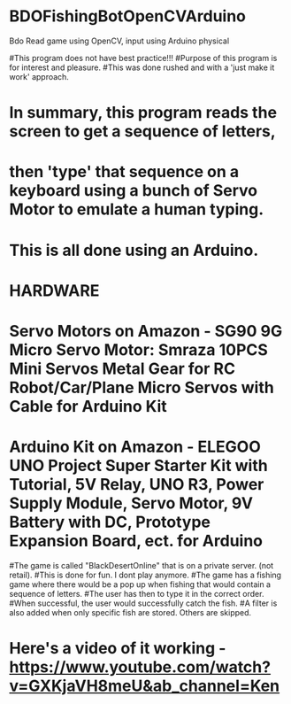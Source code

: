 # BDOFishingBotOpenCVArduino
Bdo Read game using OpenCV, input using Arduino physical

#This program does not have best practice!!!
#Purpose of this program is for interest and pleasure.
#This was done rushed and with a 'just make it work' approach.

# In summary, this program reads the screen to get a sequence of letters, 
# then 'type' that sequence on a keyboard using a bunch of Servo Motor to emulate a human typing.
# This is all done using an Arduino.

# HARDWARE
# Servo Motors on Amazon - SG90 9G Micro Servo Motor: Smraza 10PCS Mini Servos Metal Gear for RC Robot/Car/Plane Micro Servos with Cable for Arduino Kit
# Arduino Kit on Amazon - ELEGOO UNO Project Super Starter Kit with Tutorial, 5V Relay, UNO R3, Power Supply Module, Servo Motor, 9V Battery with DC, Prototype Expansion Board, ect. for Arduino


#The game is called "BlackDesertOnline" that is on a private server. (not retail).
#This is done for fun. I dont play anymore.
#The game has a fishing game where there would be a pop up when fishing that would contain a sequence of letters.
#The user has then to type it in the correct order.
#When successful, the user would successfully catch the fish.
#A filter is also added when only specific fish are stored. Others are skipped.

# Here's a video of it working - https://www.youtube.com/watch?v=GXKjaVH8meU&ab_channel=Ken
